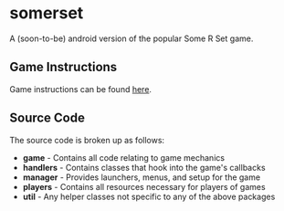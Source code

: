 somerset
========

A (soon-to-be) android version of the popular Some R Set game.


Game Instructions
-----------------

Game instructions can be found 
[here](http://somersetgame.om/double-somerset-rules.html).




Source Code
-----------

The source code is broken up as follows:

 * **game** - Contains all code relating to game mechanics 
 * **handlers** - Contains classes that hook into the game's callbacks
 * **manager** - Provides launchers, menus, and setup for the game 
 * **players** - Contains all resources necessary for players of games 
 * **util** - Any helper classes not specific to any of the above packages

 
